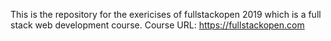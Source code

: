 This is the repository for the exericises of fullstackopen 2019 which is a full stack web development course.
Course URL: https://fullstackopen.com


